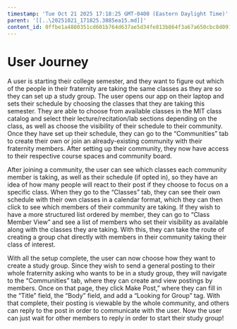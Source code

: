 ```yaml
---
timestamp: 'Tue Oct 21 2025 17:18:25 GMT-0400 (Eastern Daylight Time)'
parent: '[[..\20251021_171825.3885ea15.md]]'
content_id: 0ffbe1a4880351cd601b764d637ae5d34fe813b864f3a67a650cbc8d0914778d
---
```


# User Journey

A user is starting their college semester, and they want to figure out which of the people in their fraternity are taking the same classes as they are so they can set up a study group. The user opens our app on their laptop and sets their schedule by choosing the classes that they are taking this semester. They are able to choose from available classes in the MIT class catalog and select their lecture/recitation/lab sections depending on the class, as well as choose the visibility of their schedule to their community. Once they have set up their schedule, they can go to the “Communities” tab to create their own or join an already-existing community with their fraternity members. After setting up their community, they now have access to their respective course spaces and community board.

After joining a community, the user can see which classes each community member is taking, as well as their schedule (if opted in), so they have an idea of how many people will react to their post if they choose to focus on a specific class. When they go to the “Classes” tab, they can see their own schedule with their own classes in a calendar format, which they can then click to see which members of their community are taking. If they wish to have a more structured list ordered by member, they can go to “Class Member View” and see a list of members who set their visibility as available along with the classes they are taking. With this, they can take the route of creating a group chat directly with members in their community taking their class of interest.

With all the setup complete, the user can now choose how they want to create a study group. Since they wish to send a general posting to their whole fraternity asking who wants to be in a study group, they will navigate to the “Communities” tab, where they can create and view postings by members. Once on that page, they click Make Post,” where they can fill in the “Title” field, the “Body” field, and add a “Looking for Group” tag. With that complete, their posting is viewable by the whole community, and others can reply to the post in order to communicate with the user. Now the user can just wait for other members to reply in order to start their study group!
